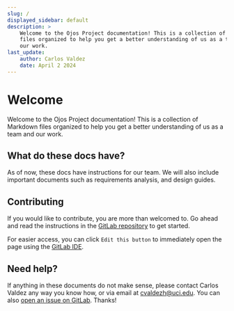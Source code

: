 ```yaml
---
slug: /
displayed_sidebar: default
description: >
    Welcome to the Ojos Project documentation! This is a collection of Markdown
    files organized to help you get a better understanding of us as a team and
    our work.
last_update:
    author: Carlos Valdez
    date: April 2 2024
---
```

# Welcome

Welcome to the Ojos Project documentation! This is a collection of Markdown
files organized to help you get a better understanding of us as a team and our
work.

## What do these docs have?

As of now, these docs have instructions for our team. We will also include
important documents such as requirements analysis, and design guides.

## Contributing

If you would like to contribute, you are more than welcomed to. Go ahead and
read the instructions in the
[GitLab repository](https://gitlab.com/ojosproject/docs) to get started.

For easier access, you can click `Edit this button` to immediately open the
page using the [GitLab IDE](/url/developers/guides/gitlab-ide).

## Need help?

If anything in these documents do not make sense, please contact Carlos Valdez
any way you know how, or via email at
[cvaldezh@uci.edu](mailto:cvaldezh@uci.edu). You can also
[open an issue on GitLab](https://gitlab.com/ojosproject/docs/-/issues). Thanks!
